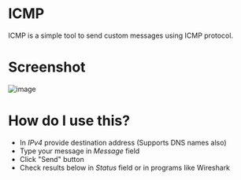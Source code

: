 # ICMP
ICMP is a simple tool to send custom messages using ICMP protocol.

# Screenshot
![image](https://user-images.githubusercontent.com/44329097/162615643-de6368ea-1e2f-4948-9cf8-84226280f5c8.png)

# How do I use this?
- In *IPv4* provide destination address (Supports DNS names also)
- Type your message in *Message* field
- Click "Send" button
- Check results below in *Status* field or in programs like Wireshark
